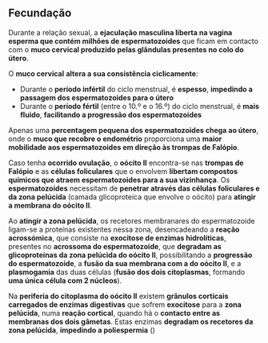## Fecundação
Durante a relação sexual, a **ejaculação masculina liberta na vagina esperma que contém milhões de espermatozoides** que ficam em contacto com o **muco cervical produzido pelas glândulas presentes no colo do útero**.

O **muco cervical** **altera a sua consistência ciclicamente**:
- Durante o **período infértil** do ciclo menstrual, é **espesso**, **impedindo a passagem dos espermatozoides para o útero**
- Durante o **período fértil** (entre o 10.º e o 16.º) do ciclo menstrual, é **mais fluido**, **facilitando a progressão dos espermatozoides**

Apenas uma **percentagem pequena dos espermatozoides chega ao útero**, onde o **muco que recobre o endométrio** proporciona uma **maior mobilidade aos espermatozoides em direção às trompas de Falópio**.

Caso tenha **ocorrido ovulação**, o **oócito II** encontra-se nas **trompas de Falópio** e as **células foliculares** que o envolvem **libertam compostos químicos que atraem espermatozoides para a sua vizinhança**. Os **espermatozoides** necessitam de **penetrar através das células foliculares e da zona pelúcida** (camada glicoproteica que envolve o oócito) para **atingir a membrana do oócito II**.

Ao **atingir a zona pelúcida**, os recetores membranares do espermatozoide ligam-se a proteínas existentes nessa zona, desencadeando a **reação acrossómica**, que consiste na **exocitose de enzimas hidrolíticas**, presentes no **acrossoma do espermatozoide**, que **degradam as glicoproteínas da zona pelúcida do oócito II**, possibilitando a **progressão do espermatozoide**, a **fusão da sua membrana com a do oócito II**, e a **plasmogamia** das duas células (**fusão dos dois citoplasmas**, formando **uma única célula com 2 núcleos**).

Na **periferia do citoplasma do oócito II** existem **grânulos corticais carregados de enzimas digestivas** que sofrem **exocitose** para a **zona pelúcida**, numa **reação cortical**, quando há o **contacto entre as membranas dos dois gâmetas**. Estas enzimas **degradam os recetores da zona pelúcida**, **impedindo a poliespermia** ()
